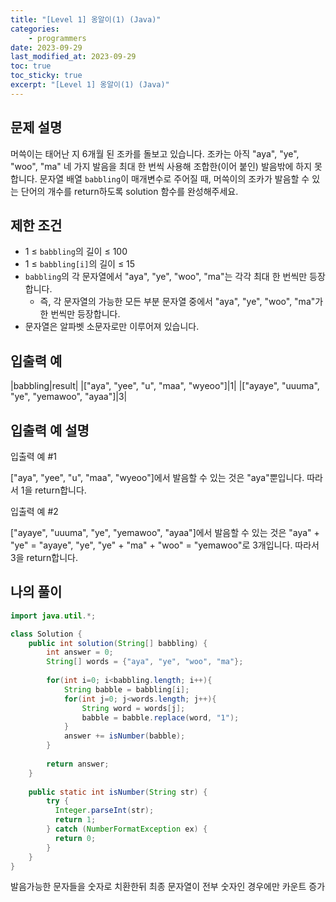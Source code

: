 ```yaml
---
title: "[Level 1] 옹알이(1) (Java)"
categories: 
    - programmers
date: 2023-09-29
last_modified_at: 2023-09-29
toc: true
toc_sticky: true
excerpt: "[Level 1] 옹알이(1) (Java)"
---
```

## **문제 설명**
머쓱이는 태어난 지 6개월 된 조카를 돌보고 있습니다. 조카는 아직 "aya", "ye", "woo", "ma" 네 가지 발음을 최대 한 번씩 사용해 조합한(이어 붙인) 발음밖에 하지 못합니다. 문자열 배열 `babbling`이 매개변수로 주어질 때, 머쓱이의 조카가 발음할 수 있는 단어의 개수를 return하도록 solution 함수를 완성해주세요.

## **제한 조건**
- 1 ≤ `babbling`의 길이 ≤ 100
- 1 ≤ `babbling[i]`의 길이 ≤ 15
- `babbling`의 각 문자열에서 "aya", "ye", "woo", "ma"는 각각 최대 한 번씩만 등장합니다.
  - 즉, 각 문자열의 가능한 모든 부분 문자열 중에서 "aya", "ye", "woo", "ma"가 한 번씩만 등장합니다.
- 문자열은 알파벳 소문자로만 이루어져 있습니다.

## **입출력 예**

|babbling|result|
|["aya", "yee", "u", "maa", "wyeoo"]|1|
|["ayaye", "uuuma", "ye", "yemawoo", "ayaa"]|3|

## **입출력 예 설명**

입출력 예 #1<br/>

["aya", "yee", "u", "maa", "wyeoo"]에서 발음할 수 있는 것은 "aya"뿐입니다. 따라서 1을 return합니다.

입출력 예 #2<br/>

["ayaye", "uuuma", "ye", "yemawoo", "ayaa"]에서 발음할 수 있는 것은 "aya" + "ye" = "ayaye", "ye", "ye" + "ma" + "woo" = "yemawoo"로 3개입니다. 따라서 3을 return합니다.

## **나의 풀이**
```java
import java.util.*;

class Solution {
    public int solution(String[] babbling) {
        int answer = 0;
        String[] words = {"aya", "ye", "woo", "ma"};
    
        for(int i=0; i<babbling.length; i++){
            String babble = babbling[i];
            for(int j=0; j<words.length; j++){
                String word = words[j];
                babble = babble.replace(word, "1");
            }
            answer += isNumber(babble);
        }
        
        return answer;
    }
    
    public static int isNumber(String str) {
        try {
          Integer.parseInt(str);
          return 1;
        } catch (NumberFormatException ex) {
          return 0;
        }
    }
}
```

발음가능한 문자들을 숫자로 치환한뒤 최종 문자열이 전부 숫자인 경우에만 카운트 증가